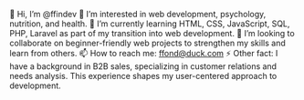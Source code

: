 👋 Hi, I’m @ffindev
👀 I’m interested in web development, psychology, nutrition, and health.
🌱 I’m currently learning HTML, CSS, JavaScript, SQL, PHP, Laravel as part of my transition into web development.
💞️ I’m looking to collaborate on beginner-friendly web projects to strengthen my skills and learn from others.
📫 How to reach me: ffond@duck.com
⚡ Other fact: I have a background in B2B sales, specializing in customer relations and needs analysis. This experience shapes my user-centered approach to development.

<!---
ffindev/ffindev is a ✨ special ✨ repository because its `README.md` (this file) appears on your GitHub profile.
You can click the Preview link to take a look at your changes.
--->
